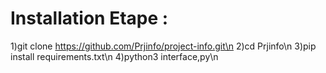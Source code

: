 # Installation Etape :
1)git clone https://github.com/Prjinfo/project-info.git\n
2)cd Prjinfo\n
3)pip install requirements.txt\n
4)python3 interface,py\n
